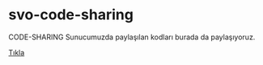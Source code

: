 # svo-code-sharing
CODE-SHARING Sunucumuzda paylaşılan kodları burada da paylaşıyoruz.

[Tıkla](https://discord.gg/guk4EYw)
